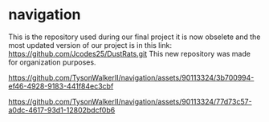 # navigation

This is the repository used during our final project it is now obselete and the most updated version of our project is in this 
link: https://github.com/Jcodes25/DustRats.git
This new repository was made for organization purposes.



https://github.com/TysonWalkerII/navigation/assets/90113324/3b700994-ef46-4928-9183-441f84ec3cbf



https://github.com/TysonWalkerII/navigation/assets/90113324/77d73c57-a0dc-4617-93d1-12802bdcf0b6

